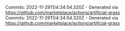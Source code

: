 Commits: 2022-11-29T04:34:54.320Z - Generated via https://github.com/marketplace/actions/artificial-grass
<br>
Commits: 2022-11-29T04:34:54.320Z - Generated via https://github.com/marketplace/actions/artificial-grass
<br>
